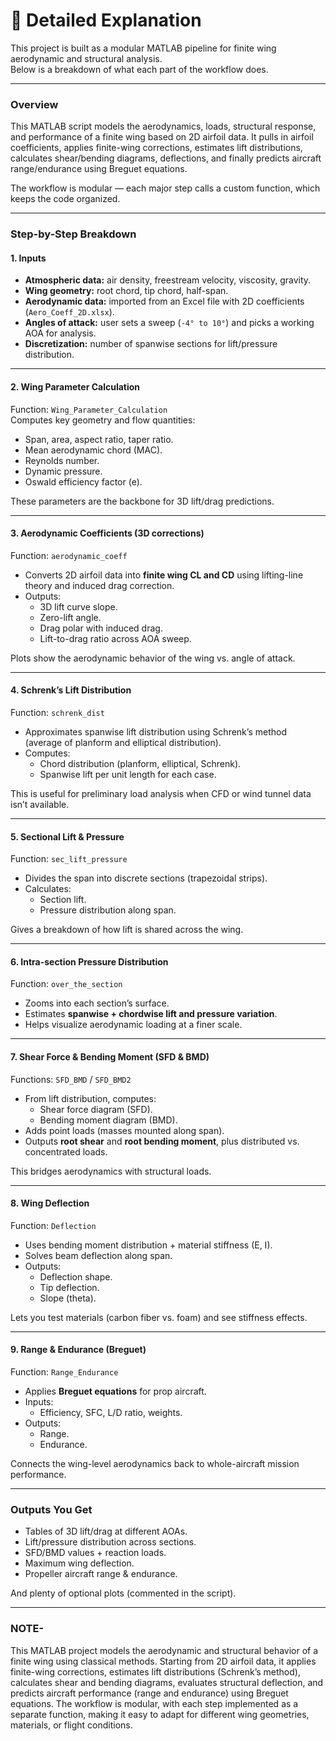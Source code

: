 # 📖 Detailed Explanation

This project is built as a modular MATLAB pipeline for finite wing aerodynamic and structural analysis.  
Below is a breakdown of what each part of the workflow does.

---

### **Overview**

This MATLAB script models the aerodynamics, loads, structural response, and performance of a finite wing based on 2D airfoil data. It pulls in airfoil coefficients, applies finite-wing corrections, estimates lift distributions, calculates shear/bending diagrams, deflections, and finally predicts aircraft range/endurance using Breguet equations.

The workflow is modular — each major step calls a custom function, which keeps the code organized.

---

### **Step-by-Step Breakdown**

#### **1. Inputs**

* **Atmospheric data:** air density, freestream velocity, viscosity, gravity.
* **Wing geometry:** root chord, tip chord, half-span.
* **Aerodynamic data:** imported from an Excel file with 2D coefficients (`Aero_Coeff_2D.xlsx`).
* **Angles of attack:** user sets a sweep (`-4° to 10°`) and picks a working AOA for analysis.
* **Discretization:** number of spanwise sections for lift/pressure distribution.

---

#### **2. Wing Parameter Calculation**

Function: `Wing_Parameter_Calculation`  
Computes key geometry and flow quantities:

* Span, area, aspect ratio, taper ratio.
* Mean aerodynamic chord (MAC).
* Reynolds number.
* Dynamic pressure.
* Oswald efficiency factor (e).

These parameters are the backbone for 3D lift/drag predictions.

---

#### **3. Aerodynamic Coefficients (3D corrections)**

Function: `aerodynamic_coeff`

* Converts 2D airfoil data into **finite wing CL and CD** using lifting-line theory and induced drag correction.
* Outputs:
  * 3D lift curve slope.
  * Zero-lift angle.
  * Drag polar with induced drag.
  * Lift-to-drag ratio across AOA sweep.

Plots show the aerodynamic behavior of the wing vs. angle of attack.

---

#### **4. Schrenk’s Lift Distribution**

Function: `schrenk_dist`

* Approximates spanwise lift distribution using Schrenk’s method (average of planform and elliptical distribution).
* Computes:
  * Chord distribution (planform, elliptical, Schrenk).
  * Spanwise lift per unit length for each case.

This is useful for preliminary load analysis when CFD or wind tunnel data isn’t available.

---

#### **5. Sectional Lift & Pressure**

Function: `sec_lift_pressure`

* Divides the span into discrete sections (trapezoidal strips).
* Calculates:
  * Section lift.
  * Pressure distribution along span.

Gives a breakdown of how lift is shared across the wing.

---

#### **6. Intra-section Pressure Distribution**

Function: `over_the_section`

* Zooms into each section’s surface.
* Estimates **spanwise + chordwise lift and pressure variation**.
* Helps visualize aerodynamic loading at a finer scale.

---

#### **7. Shear Force & Bending Moment (SFD & BMD)**

Functions: `SFD_BMD` / `SFD_BMD2`

* From lift distribution, computes:
  * Shear force diagram (SFD).
  * Bending moment diagram (BMD).
* Adds point loads (masses mounted along span).
* Outputs **root shear** and **root bending moment**, plus distributed vs. concentrated loads.

This bridges aerodynamics with structural loads.

---

#### **8. Wing Deflection**

Function: `Deflection`

* Uses bending moment distribution + material stiffness (E, I).
* Solves beam deflection along span.
* Outputs:
  * Deflection shape.
  * Tip deflection.
  * Slope (theta).

Lets you test materials (carbon fiber vs. foam) and see stiffness effects.

---

#### **9. Range & Endurance (Breguet)**

Function: `Range_Endurance`

* Applies **Breguet equations** for prop aircraft.
* Inputs:
  * Efficiency, SFC, L/D ratio, weights.
* Outputs:
  * Range.
  * Endurance.

Connects the wing-level aerodynamics back to whole-aircraft mission performance.

---

### **Outputs You Get**

* Tables of 3D lift/drag at different AOAs.
* Lift/pressure distribution across sections.
* SFD/BMD values + reaction loads.
* Maximum wing deflection.
* Propeller aircraft range & endurance.

And plenty of optional plots (commented in the script).

---

### **NOTE-**

This MATLAB project models the aerodynamic and structural behavior of a finite wing using classical methods. Starting from 2D airfoil data, it applies finite-wing corrections, estimates lift distributions (Schrenk’s method), calculates shear and bending diagrams, evaluates structural deflection, and predicts aircraft performance (range and endurance) using Breguet equations. The workflow is modular, with each step implemented as a separate function, making it easy to adapt for different wing geometries, materials, or flight conditions.

